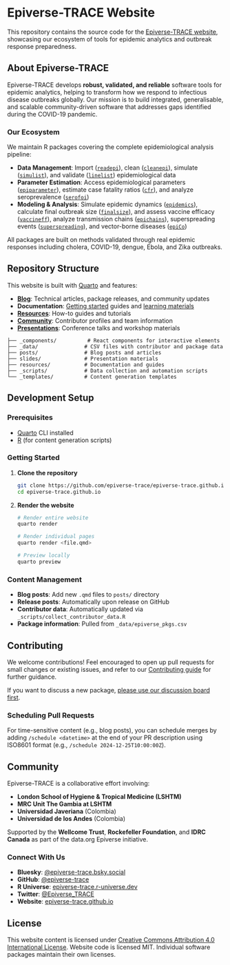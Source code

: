 # Epiverse-TRACE Website

This repository contains the source code for the [Epiverse-TRACE website](https://epiverse-trace.github.io), showcasing our ecosystem of tools for epidemic analytics and outbreak response preparedness.

## About Epiverse-TRACE

Epiverse-TRACE develops **robust, validated, and reliable** software tools for epidemic analytics, helping to transform how we respond to infectious disease outbreaks globally. Our mission is to build integrated, generalisable, and scalable community-driven software that addresses gaps identified during the COVID-19 pandemic.

### Our Ecosystem

We maintain R packages covering the complete epidemiological analysis pipeline:

- **Data Management**: Import ([`readepi`](https://epiverse-trace.github.io/readepi)), clean ([`cleanepi`](https://epiverse-trace.github.io/cleanepi)), simulate ([`simulist`](https://epiverse-trace.github.io/simulist)), and validate ([`linelist`](https://epiverse-trace.github.io/linelist)) epidemiological data
- **Parameter Estimation**: Access epidemiological parameters ([`epiparameter`](https://epiverse-trace.github.io/epiparameter)), estimate case fatality ratios ([`cfr`](https://epiverse-trace.github.io/cfr)), and analyze seroprevalence ([`serofoi`](https://epiverse-trace.github.io/serofoi))
- **Modeling & Analysis**: Simulate epidemic dynamics ([`epidemics`](https://epiverse-trace.github.io/epidemics)), calculate final outbreak size ([`finalsize`](https://epiverse-trace.github.io/finalsize)), and assess vaccine efficacy ([`vaccineff`](https://epiverse-trace.github.io/vaccineff)), analyze transmission chains ([`epichains`](https://epiverse-trace.github.io/epichains)), superspreading events ([`superspreading`](https://epiverse-trace.github.io/superspreading)), and vector-borne diseases ([`epiCo`](https://epiverse-trace.github.io/epiCo))

All packages are built on methods validated through real epidemic responses including cholera, COVID-19, dengue, Ebola, and Zika outbreaks.

## Repository Structure

This website is built with [Quarto](https://quarto.org/) and features:

- [**Blog**](https://epiverse-trace.github.io/blog.html): Technical articles, package releases, and community updates
- **Documentation**: [Getting started](https://epiverse-trace.github.io/getting-started.html) guides and [learning materials](https://epiverse-trace.github.io/learn.html)
- [**Resources**](https://epiverse-trace.github.io/resources.html): How-to guides and tutorials
- [**Community**](https://epiverse-trace.github.io/people.html): Contributor profiles and team information
- [**Presentations**](https://epiverse-trace.github.io/presentations.html): Conference talks and workshop materials

```
├── _components/          # React components for interactive elements
├── _data/               # CSV files with contributor and package data
├── posts/               # Blog posts and articles
├── slides/              # Presentation materials
├── resources/           # Documentation and guides
├── _scripts/            # Data collection and automation scripts
└── _templates/          # Content generation templates
```

## Development Setup

### Prerequisites

- [Quarto](https://quarto.org/docs/get-started/) CLI installed
- [R](https://cran.r-project.org/) (for content generation scripts)

### Getting Started

1. **Clone the repository**
   ```bash
   git clone https://github.com/epiverse-trace/epiverse-trace.github.io.git
   cd epiverse-trace.github.io
   ```

2. **Render the website**
   ```bash
   # Render entire website
   quarto render

   # Render individual pages
   quarto render <file.qmd>

   # Preview locally
   quarto preview
   ```

### Content Management

- **Blog posts**: Add new `.qmd` files to `posts/` directory
- **Release posts**: Automatically upon release on GitHub
- **Contributor data**: Automatically updated via `_scripts/collect_contributor_data.R`
- **Package information**: Pulled from `_data/epiverse_pkgs.csv`

## Contributing

We welcome contributions! Feel encouraged to open up pull requests for small changes or existing issues, and refer to our [Contributing guide](https://github.com/epiverse-trace/.github/blob/main/CONTRIBUTING.md) for further guidance.

If you want to discuss a new package, [please use our discussion board first](https://github.com/orgs/epiverse-trace/discussions).

### Scheduling Pull Requests
For time-sensitive content (e.g., blog posts), you can schedule merges by adding `/schedule <datetime>` at the end of your PR description using ISO8601 format (e.g., `/schedule 2024-12-25T10:00:00Z`).

## Community

Epiverse-TRACE is a collaborative effort involving:

- **London School of Hygiene & Tropical Medicine (LSHTM)**
- **MRC Unit The Gambia at LSHTM**
- **Universidad Javeriana** (Colombia)
- **Universidad de los Andes** (Colombia)

Supported by the **Wellcome Trust**, **Rockefeller Foundation**, and **IDRC Canada** as part of the data.org Epiverse initiative.

### Connect With Us

- **Bluesky**: [@epiverse-trace.bsky.social](https://bsky.app/profile/epiverse-trace.bsky.social)
- **GitHub**: [@epiverse-trace](https://github.com/epiverse-trace)
- **R Universe**: [epiverse-trace.r-universe.dev](https://epiverse-trace.r-universe.dev/packages)
- **Twitter**: [@Epiverse_TRACE](https://twitter.com/Epiverse_TRACE)
- **Website**: [epiverse-trace.github.io](https://epiverse-trace.github.io)

## License

This website content is licensed under [Creative Commons Attribution 4.0 International License](https://creativecommons.org/licenses/by/4.0/). Website code is licensed MIT. Individual software packages maintain their own licenses.
